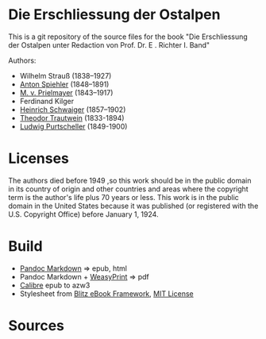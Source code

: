 # Die Erschliessung der Ostalpen

This is a git repository of the source files for the book
"Die Erschliessung der Ostalpen unter Redaction von Prof. Dr. E . Richter I. Band"

Authors:

* Wilhelm Strauß (1838–1927)
* [Anton Spiehler](https://de.wikipedia.org/wiki/Anton_Spiehler_(Alpinist)) (1848–1891)
* [M. v. Prielmayer](https://archive.is/o6uso) (1843–1917)
* Ferdinand Kilger
* [Heinrich Schwaiger](https://books.google.de/books?id=84l3DwAAQBAJ&lpg=PA289&ots=Wdlo8lNb2s&dq=Heinrich%20Schwaiger%201857%201902&hl=de&pg=PA289#v=onepage&q=Heinrich%20Schwaiger%201857%201902&f=false)   (1857–1902)
* [Theodor Trautwein](https://de.wikipedia.org/wiki/Trautwein) (1833-1894)
* [Ludwig Purtscheller](https://de.wikipedia.org/wiki/Ludwig_Purtscheller) (1849-1900)


# Licenses
The authors died  before 1949 ,so this work should be in the public domain in
its country of origin and other countries and areas where the
copyright term is the author's life plus 70 years or less.
This work is in the public domain in the United States because it was
published (or registered with the U.S. Copyright Office)
before January 1, 1924.


# Build
* [Pandoc Markdown](https://pandoc.org/MANUAL.html#pandocs-markdown) => epub, html
* Pandoc Markdown + [WeasyPrint](https://weasyprint.org/)  => pdf
* [Calibre](https://calibre-ebook.com/) epub to azw3
* Stylesheet from [Blitz eBook Framework](https://friendsofepub.github.io/Blitz/), [MIT License](https://github.com/FriendsOfEpub/Blitz/blob/master/LICENSE)

# Sources
